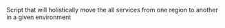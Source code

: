 Script that will holistically move the all services from one region to another in a given environment



